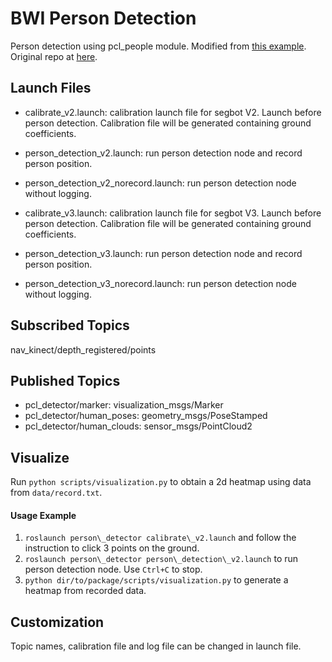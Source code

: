 # BWI Person Detection

Person detection using pcl\_people module. Modified from [this example](http://pointclouds.org/documentation/tutorials/ground\_based\_rgbd\_people\_detection.php). Original repo at [here](https://github.com/Marcus-Zhu/bwi_pcl_detection).

## Launch Files

+ calibrate\_v2.launch: calibration launch file for segbot V2. Launch before person detection. Calibration file will be generated containing ground coefficients.  
+ person\_detection\_v2.launch: run person detection node and record person position.  
+ person\_detection\_v2\_norecord.launch: run person detection node without logging.


+ calibrate\_v3.launch: calibration launch file for segbot V3. Launch before person detection. Calibration file will be generated containing ground coefficients.  
+ person\_detection\_v3.launch: run person detection node and record person position.  
+ person\_detection\_v3\_norecord.launch: run person detection node without logging.


## Subscribed Topics

nav\_kinect/depth\_registered/points

## Published Topics

+ pcl\_detector/marker: visualization\_msgs/Marker
+ pcl\_detector/human\_poses: geometry\_msgs/PoseStamped
+ pcl\_detector/human\_clouds: sensor\_msgs/PointCloud2

## Visualize

Run `python scripts/visualization.py` to obtain a 2d heatmap using data from `data/record.txt`.

#### Usage Example

1. `roslaunch person\_detector calibrate\_v2.launch` and follow the instruction to click 3 points on the ground.
2. `roslaunch person\_detector person\_detection\_v2.launch` to run person detection node. Use `Ctrl+C` to stop.
3. `python dir/to/package/scripts/visualization.py` to generate a heatmap from recorded data.

## Customization

Topic names, calibration file and log file can be changed in launch file.
